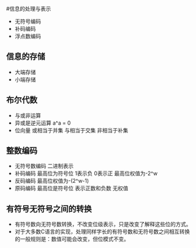#信息的处理与表示       
- 无符号编码    
- 补码编码   
- 浮点数编码  
## 信息的存储   
- 大端存储   
- 小端存储   
## 布尔代数    
- 与或非运算   
- 异或是逆元运算   a^a = 0     
- 位向量  或相当于并集  与相当于交集  非相当于补集    
## 整数编码    
- 无符号数编码    二进制表示   
- 补码编码   最高位为符号位 1表示负 0表示正 最高位权值为-2^w  
- 反码编码   最高位权值为-(2^w-1)
- 原码编码  最高位是符号位 表示正数和负数 无权值
## 有符号无符号之间的转换    
- 有符号数向无符号数转换，不改变位级表示，只是改变了解释这些位的方式。    
- 对于大多数C语言的实现，处理同样字长的有符号数和无符号数之间相互转换的一般规则是：数值可能会改变，但位模式不变。     


